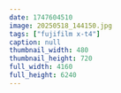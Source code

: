```yaml
---
date: 1747604510
image: 20250518_144150.jpg
tags: ["fujifilm x-t4"]
caption: null
thumbnail_width: 480
thumbnail_height: 720
full_width: 4160
full_height: 6240
---
```

